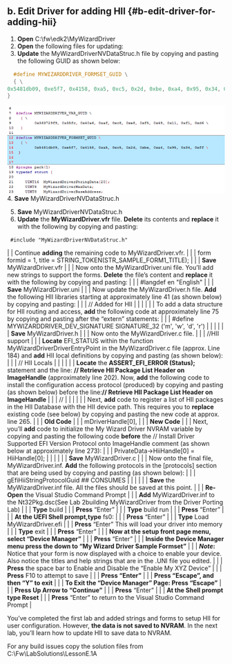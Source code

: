 <!--- @file
 file b-edit-driver-for-adding-hii


Copyright (c) 2018, Intel Corporation. All rights reserved.<BR>

Redistribution and use in source (original document form) and 'compiled'
forms (converted to PDF, epub, HTML and other formats) with or without
modification, are permitted provided that the following conditions are met:

1) Redistributions of source code (original document form) must retain the
above copyright notice, this list of conditions and the following
disclaimer as the first lines of this file unmodified.

2) Redistributions in compiled form (transformed to other DTDs, converted to
PDF, epub, HTML and other formats) must reproduce the above copyright
notice, this list of conditions and the following disclaimer in the
documentation and/or other materials provided with the distribution.

THIS DOCUMENTATION IS PROVIDED BY TIANOCORE PROJECT "AS IS" AND ANY EXPRESS OR
IMPLIED WARRANTIES, INCLUDING, BUT NOT LIMITED TO, THE IMPLIED WARRANTIES OF
MERCHANTABILITY AND FITNESS FOR A PARTICULAR PURPOSE ARE DISCLAIMED. IN NO
EVENT SHALL TIANOCORE PROJECT BE LIABLE FOR ANY DIRECT, INDIRECT, INCIDENTAL,
SPECIAL, EXEMPLARY, OR CONSEQUENTIAL DAMAGES (INCLUDING, BUT NOT LIMITED TO,
PROCUREMENT OF SUBSTITUTE GOODS OR SERVICES; LOSS OF USE, DATA, OR PROFITS;
OR BUSINESS INTERRUPTION) HOWEVER CAUSED AND ON ANY THEORY OF LIABILITY,
WHETHER IN CONTRACT, STRICT LIABILITY, OR TORT (INCLUDING NEGLIGENCE OR
OTHERWISE) ARISING IN ANY WAY OUT OF THE USE OF THIS DOCUMENTATION, EVEN IF
ADVISED OF THE POSSIBILITY OF SUCH DAMAGE.

-->
## b. Edit Driver for adding HII {#b-edit-driver-for-adding-hii}

1. **Open** C:\fw\edk2\MyWizardDriver 
2. **Open** the following files for updating: 
3.  **Update** the MyWizardDriverNVDataStruc.h file by copying and pasting the following GUID as shown below:
```c
  #define MYWIZARDDRIVER_FORMSET_GUID \
  { \
0x5481db09, 0xe5f7, 0x4158, 0xa5, 0xc5, 0x2d, 0xbe, 0xa4, 0x95, 0x34, 0xff \
}
```
![](/media/image8.png)
4. **Save** MyWizardDriverNVDataStruc.h

5. **Save** MyWizardDriverNVDataStruc.h 
6. **Update** the **MyWizardDriver.vfr** file. **Delete** its contents and **replace** it with the following by copying and pasting: 
```
 #include "MyWizardDriverNVDataStruc.h" 
```
 
|  | Continue **adding** the remaining code to MyWizardDriver.vfr. |
|  | form formid = 1, title = STRING_TOKEN(STR_SAMPLE_FORM1_TITLE); |
|  | **Save** MyWizardDriver.vfr |
|  | Now onto the MyWizardDriver.uni file. You’ll add new strings to support the forms. **Delete** the file’s content and **replace** it with the following by copying and pasting: |
|  | #langdef en &quot;English&quot; |
|  | **Save** MyWizardDriver.uni |
|  | Now update the MyWizardDriver.h file. **Add** the following HII libraries starting at approximately line 41 (as shown below) by copying and pasting: |
|  | // Added for HII |
|  |  |
|  | To add a data structure for HII routing and access, **add** the following code at approximately line 75 by copying and pasting after the “extern” statements: |
|  | #define MYWIZARDDRIVER_DEV_SIGNATURE SIGNATURE_32 (&#039;m&#039;, &#039;w&#039;, &#039;d&#039;, &#039;r&#039;) |
|  |  |
|  | **Save** MyWizardDriver.h |
|  | Now onto the MyWizardDriver.c file. |
|  | //HII support |
|  | **Locate** EFI_STATUS within the function MyWizardDriverDriverEntryPoint in the MyWizardDriver.c file (approx. Line 184) and **add** HII local definitions by copying and pasting (as shown below): |
|  | // HII Locals |
|  |  |
|  | **Locate** the **ASSERT_EFI_ERROR (Status);** statement and the line: **// Retrieve HII Package List Header on ImageHandle** (approximately line 202). Now, **add** the following code to install the configuration access protocol (produced) by copying and pasting (as shown below) before the line:**// Retrieve HII Package List Header on ImageHandle** |
|  | // |
|  |  |
|  | Next, **add** code to register a list of HII packages in the HII Database with the HII device path. This requires you to **replace** existing code (see below) by copying and pasting the new code at approx. line 265. |
|  | **Old Code** |
|  | mDriverHandle[0], |
|  | **New Code** |
|  | Next, you’ll **add** code to initialize the My Wizard Driver NVRAM variable by copying and pasting the following code **before** the // Install Driver Supported EFI Version Protocol onto ImageHandle comment (as shown below at approximately line 273): |
|  | PrivateData-&gt;HiiHandle[0] = HiiHandle[0]; |
|  |  |
|  | **Save** MyWizardDriver.c |
|  | Now onto the final file, MyWizardDriver.inf. **Add** the following protocols in the [protocols] section that are being used by copying and pasting (as shown below): |
|  | gEfiHiiStringProtocolGuid ## CONSUMES |
|  |  |
|  | **Save** the MyWizardDriver.inf file. All the files should be saved at this point. |
|  | **Re-Open** the Visual Studio Command Prompt |
|  | **Add** MyWizardDriver.inf to the Nt32Pkg.dsc(See Lab 2building MyWizardDriver from the Driver Porting Lab) |
|  | **Type** build |
|  | **Press** “Enter” |
|  | **Type** build run |
|  | **Press** “Enter” |
|  | **At the UEFI Shell prompt,type** fs0: |
|  | **Press** “Enter” |
|  | **Type** Load MyWizardDriver.efi |
|  | **Press** “Enter” This will load your driver into memory |
|  | **Type** exit |
|  | **Press** “Enter” |
|  | ****Now at the setup front page menu,** select **“Device Manager”**** |
|  | **Press** “Enter” |
|  | ****Inside the Device Manager menu** press **the down to “My Wizard Driver Sample Formset”**** |
|  | **_Note_:** Notice that your form is now displayed with a choice to enable your device. Also notice the titles and help strings that are in the .UNI file you edited. |
|  | **Press** the space bar to Enable and Disable the “Enable My XYZ Device” |
|  | **Press** F10 to attempt to save |
|  | **Press **“Enter”**** |
|  | **Press **“Escape”, and then “Y” to exit**** |
|  | ****To Exit the “Device Manager” Page: Press “Escape”**** |
|  | **Press **Up Arrow to “Continue”**** |
|  | **Press** “Enter” |
|  | ****At the Shell prompt** type **Reset**** |
|  | **Press** “Enter” to return to the Visual Studio Command Prompt |


You’ve completed the first lab and added strings and forms to setup HII for user configuration. However, **the data is not saved to NVRAM**. In the next lab, you’ll learn how to update HII to save data to NVRAM.

For any build issues copy the solution files from C:\Fw\LabSolutions\LessonE.1A